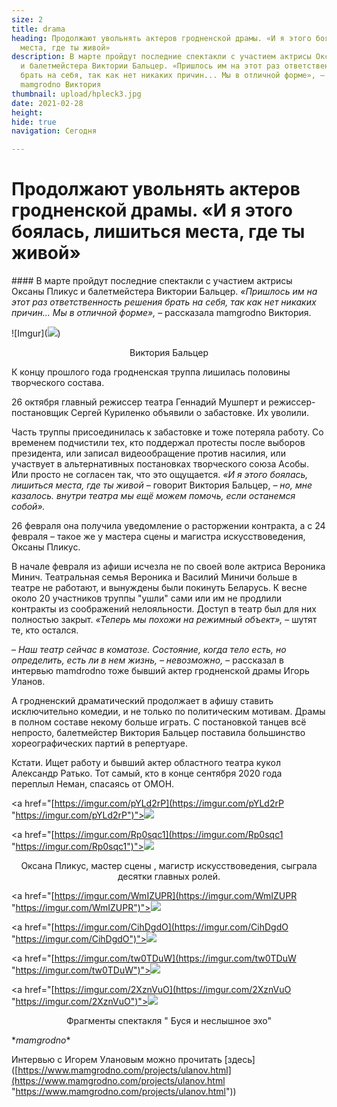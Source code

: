 ```yaml
---
size: 2
title: drama
heading: Продолжают увольнять актеров гродненской драмы. «И я этого боялась, лишиться
  места, где ты живой»
description: В марте пройдут последние спектакли с участием актрисы Оксаны Пликус
  и балетмейстера Виктории Бальцер. «Пришлось им на этот раз ответственность решения
  брать на себя, так как нет никаких причин... Мы в отличной форме», – рассказала
  mamgrodno Виктория
thumbnail: upload/hpleck3.jpg
date: 2021-02-28
height: 
hide: true
navigation: Сегодня

---
```

# **Продолжают увольнять актеров гродненской драмы. «И я этого боялась, лишиться места, где ты живой»**

\#### В марте пройдут последние спектакли с участием актрисы Оксаны Пликус и балетмейстера Виктории Бальцер. _«Пришлось им на этот раз ответственность решения брать на себя, так как нет никаких причин... Мы в отличной форме»,_ – рассказала mamgrodno Виктория.

!\[Imgur\](![](https://i.imgur.com/HplEck3.jpg))

<center>Виктория Бальцер</center>

К концу прошлого года гродненская труппа лишилась половины творческого состава.

26 октября главный режиссер театра Геннадий Мушперт и режиссер-постановщик Сергей Куриленко объявили о забастовке. Их уволили. 

Часть труппы присоединилась к забастовке и тоже потеряла работу. Со временем подчистили тех, кто поддержал протесты после выборов президента, или записал видеообращение против насилия, или участвует в альтернативных постановках творческого союза Асобы. Или просто не согласен так, что это ощущается. _«И я этого боялась, лишиться места, где ты живой_ – говорит Виктория Бальцер, – _но, мне казалось. внутри театра мы ещё можем помочь, если останемся собой»._

26 февраля она получила уведомление о расторжении контракта, а с 24 февраля – такое же у мастера сцены и магистра искусствоведения, Оксаны Пликус.

В начале февраля из афиши исчезла не по своей воле актриса Вероника Минич. Театральная семья Вероника и Василий Миничи больше в театре не работают, и вынуждены были покинуть Беларусь. К весне около 20 участников труппы "ушли" сами или им не продлили контракты из соображений нелояльности. Доступ в театр был для них полностью закрыт. _«Теперь мы похожи на режимный объект»,_ – шутят те, кто остался.

_– Наш театр сейчас в коматозе. Состояние, когда тело есть, но определить, есть ли в нем жизнь, – невозможно,_ – рассказал в интервью mamdrodno тоже бывший актер гродненской драмы Игорь Уланов. 

А гродненский драматический продолжает в афишу ставить исключительно комедии, и не только по политическим мотивам. Драмы в полном составе некому больше играть. С постановкой танцев всё непросто, балетмейстер Виктория Бальцер поставила большинство хореографических партий в репертуаре. 

Кстати. Ищет работу и бывший актер областного театра кукол Александр Ратько. Тот самый, кто в конце сентября 2020 года переплыл Неман, спасаясь от ОМОН.

<div class="gallery2">

<!-- Смените gallery2 на gallery3 или gallery4, цифра определяет количество картинок в одном ряду -->

<a href="[https://imgur.com/pYLd2rP](https://imgur.com/pYLd2rP "https://imgur.com/pYLd2rP")"><img src="![](https://i.imgur.com/pYLd2rP.jpg)"></a>

<a href="[https://imgur.com/Rp0sqc1](https://imgur.com/Rp0sqc1 "https://imgur.com/Rp0sqc1")"><img src="![](https://i.imgur.com/Rp0sqc1.jpg)"></a>

</div>

<center>Оксана Пликус, мастер сцены , магистр искусствоведения, сыграла десятки главных ролей.</center>

<div class="gallery4">

<!-- Смените gallery2 на gallery3 или gallery4, цифра определяет количество картинок в одном ряду -->

<a href="[https://imgur.com/WmIZUPR](https://imgur.com/WmIZUPR "https://imgur.com/WmIZUPR")"><img src="![](https://i.imgur.com/WmIZUPR.jpg)"></a>

<a href="[https://imgur.com/CihDgdO](https://imgur.com/CihDgdO "https://imgur.com/CihDgdO")"><img src="![](https://i.imgur.com/CihDgdO.jpg)"></a>

<a href="[https://imgur.com/tw0TDuW](https://imgur.com/tw0TDuW "https://imgur.com/tw0TDuW")"><img src="![](https://i.imgur.com/tw0TDuW.jpg)"></a>

<a href="[https://imgur.com/2XznVuO](https://imgur.com/2XznVuO "https://imgur.com/2XznVuO")"><img src="![](https://i.imgur.com/2XznVuO.jpg)"></a>

</div>

<center>Фрагменты спектакля " Буся и неслышное эхо"</center>

\**mamgrodno**

Интервью с Игорем Улановым можно прочитать \[здесь\]([https://www.mamgrodno.com/projects/ulanov.html](https://www.mamgrodno.com/projects/ulanov.html "https://www.mamgrodno.com/projects/ulanov.html"))